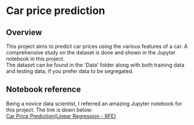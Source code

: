 
# Car price prediction 

## Overview

This project aims to predict car prices using the various features of a car. A comprehensive study on the dataset is done and shown in the Jupyter notebook in this project. <br>
The dataset can be found in the 'Data' folder along with both training data and testing data, if you prefer data to be segregated.

## Notebook reference
Being a novice data scientist, I referred an amazing Jupyter notebook for this project. The link is down below:<br>
<a href="https://www.kaggle.com/code/goyalshalini93/car-price-prediction-linear-regression-rfe">Car Price Prediction(Linear Regression - RFE)